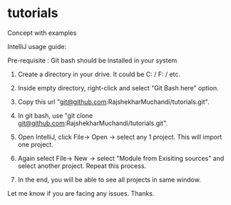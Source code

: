 # tutorials
Concept with examples

IntelliJ usage guide:

Pre-requisite : 
Git bash should be installed in your system 

1. Create a directory in your drive. It could be C: / F: / etc.

2. Inside empty directory, right-click and select  "Git Bash here" option.

3. Copy this url "git@github.com:RajshekharMuchandi/tutorials.git". 

4. In git bash, use "git clone git@github.com:RajshekharMuchandi/tutorials.git".

5. Open IntelliJ, click File-> Open -> select any 1 project. This will import one project.

6. Again select File-> New -> select "Module from Exisiting sources" and select another project. Repeat this process.

7. In the end, you will be able to see all projects in same window.

Let me know if you are facing any issues. Thanks.
